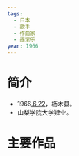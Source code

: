 ```yaml
---
tags:
  - 日本
  - 歌手
  - 作曲家
  - 摇滚乐
year: 1966
---
```

# 简介

- 1966[.6.22](2024-06-22.md)，枥木县。
- 山梨学院大学肄业。
# 主要作品

